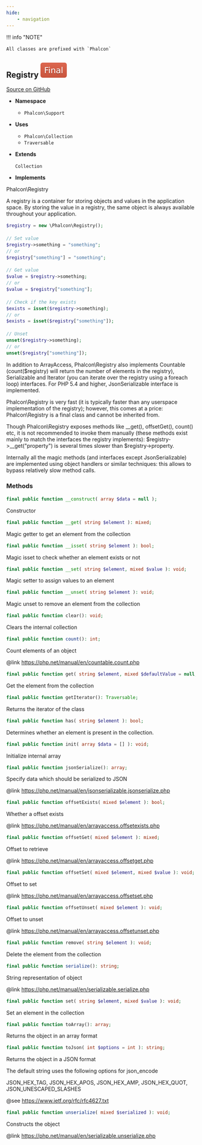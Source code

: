 ```yaml
---
hide:
    - navigation
---
```


!!! info "NOTE"

    All classes are prefixed with `Phalcon`

## Registry ![Final](../assets/images/final-red.svg) 

[Source on GitHub](https://github.com/phalcon/cphalcon/blob/4.2.x/phalcon/Support/Registry.zep)


-   __Namespace__

    - `Phalcon\Support`

-   __Uses__
    
    - `Phalcon\Collection`
    - `Traversable`

-   __Extends__
    
    `Collection`

-   __Implements__
    

Phalcon\Registry

A registry is a container for storing objects and values in the application
space. By storing the value in a registry, the same object is always
available throughout your application.

```php
$registry = new \Phalcon\Registry();

// Set value
$registry->something = "something";
// or
$registry["something"] = "something";

// Get value
$value = $registry->something;
// or
$value = $registry["something"];

// Check if the key exists
$exists = isset($registry->something);
// or
$exists = isset($registry["something"]);

// Unset
unset($registry->something);
// or
unset($registry["something"]);
```

In addition to ArrayAccess, Phalcon\Registry also implements Countable
(count($registry) will return the number of elements in the registry),
Serializable and Iterator (you can iterate over the registry using a foreach
loop) interfaces. For PHP 5.4 and higher, JsonSerializable interface is
implemented.

Phalcon\Registry is very fast (it is typically faster than any userspace
implementation of the registry); however, this comes at a price:
Phalcon\Registry is a final class and cannot be inherited from.

Though Phalcon\Registry exposes methods like __get(), offsetGet(), count() etc,
it is not recommended to invoke them manually (these methods exist mainly to
match the interfaces the registry implements): $registry->__get("property")
is several times slower than $registry->property.

Internally all the magic methods (and interfaces except JsonSerializable)
are implemented using object handlers or similar techniques: this allows to
bypass relatively slow method calls.


### Methods

```php
final public function __construct( array $data = null );
```
Constructor


```php
final public function __get( string $element ): mixed;
```
Magic getter to get an element from the collection


```php
final public function __isset( string $element ): bool;
```
Magic isset to check whether an element exists or not


```php
final public function __set( string $element, mixed $value ): void;
```
Magic setter to assign values to an element


```php
final public function __unset( string $element ): void;
```
Magic unset to remove an element from the collection


```php
final public function clear(): void;
```
Clears the internal collection


```php
final public function count(): int;
```
Count elements of an object

@link https://php.net/manual/en/countable.count.php


```php
final public function get( string $element, mixed $defaultValue = null, string $cast = null ): mixed;
```
Get the element from the collection


```php
final public function getIterator(): Traversable;
```
Returns the iterator of the class


```php
final public function has( string $element ): bool;
```
Determines whether an element is present in the collection.


```php
final public function init( array $data = [] ): void;
```
Initialize internal array


```php
final public function jsonSerialize(): array;
```
Specify data which should be serialized to JSON

@link https://php.net/manual/en/jsonserializable.jsonserialize.php


```php
final public function offsetExists( mixed $element ): bool;
```
Whether a offset exists

@link https://php.net/manual/en/arrayaccess.offsetexists.php


```php
final public function offsetGet( mixed $element ): mixed;
```
Offset to retrieve

@link https://php.net/manual/en/arrayaccess.offsetget.php


```php
final public function offsetSet( mixed $element, mixed $value ): void;
```
Offset to set

@link https://php.net/manual/en/arrayaccess.offsetset.php


```php
final public function offsetUnset( mixed $element ): void;
```
Offset to unset

@link https://php.net/manual/en/arrayaccess.offsetunset.php


```php
final public function remove( string $element ): void;
```
Delete the element from the collection


```php
final public function serialize(): string;
```
String representation of object

@link https://php.net/manual/en/serializable.serialize.php


```php
final public function set( string $element, mixed $value ): void;
```
Set an element in the collection


```php
final public function toArray(): array;
```
Returns the object in an array format


```php
final public function toJson( int $options = int ): string;
```
Returns the object in a JSON format

The default string uses the following options for json_encode

JSON_HEX_TAG, JSON_HEX_APOS, JSON_HEX_AMP, JSON_HEX_QUOT, JSON_UNESCAPED_SLASHES

@see https://www.ietf.org/rfc/rfc4627.txt


```php
final public function unserialize( mixed $serialized ): void;
```
Constructs the object

@link https://php.net/manual/en/serializable.unserialize.php
